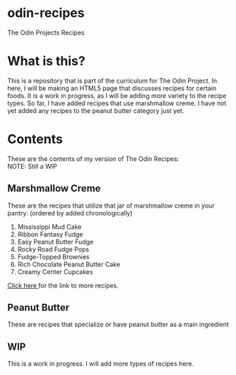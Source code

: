 # odin-recipes
The Odin Projects Recipes

<h1> What is this? </h1>
<p> This is a repository that is part of the curriculum for The Odin Project. In here, I will be making an HTML5 page that discusses recipes for certain foods. It is a work in progress, as I will be adding more variety to the recipe types. So far, I have added recipes that use marshmallow creme. I have not yet added any recipes to the peanut butter category just yet. </p>

<h1> Contents </h1>
<p> These are the contents of my version of The Odin Recipes: <br> NOTE: Still a WIP </p>
<h2> Marshmallow Creme </h2>
<p> These are the recipes that utilize that jar of marshmallow creme in your pantry: (ordered by added chronologically) <br> 
    <ol>
        <li> Mississippi Mud Cake </li>
        <li> Ribbon Fantasy Fudge </li>
        <li> Easy Peanut Butter Fudge </li>
        <li> Rocky Road Fudge Pops </li>
        <li> Fudge-Topped Brownies </li>
        <li> Rich Chocolate Peanut Butter Cake </li>
        <li> Creamy Center Cupcakes </li>
    </ol>
<a href="https://www.tasteofhome.com/collection/recipes-with-marshmallow-creme/"> Click here </a> for the link to more recipes. 
</p>
<h2> Peanut Butter </h2>
<p> These are recipes that specialize or have peanut butter as a main ingredient </p>
<h2> WIP </h2>
<p> This is a work in progress. I will add more types of recipes here. </p>
